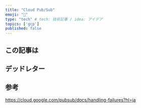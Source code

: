 ```yaml
---
title: "Cloud Pub/Sub"
emoji: "🙆"
type: "tech" # tech: 技術記事 / idea: アイデア
topics: ['gcp']
published: false
---
```


## この記事は

## デッドレター

## 参考
https://cloud.google.com/pubsub/docs/handling-failures?hl=ja
